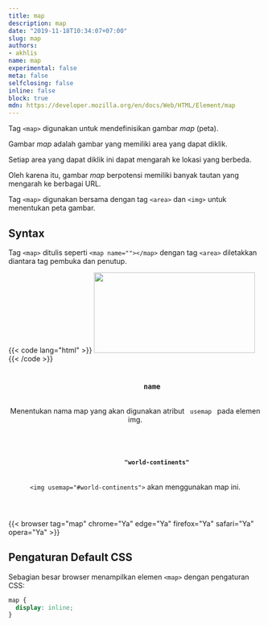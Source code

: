 ```yaml
---
title: map
description: map
date: "2019-11-18T10:34:07+07:00"
slug: map
authors:
- akhlis
name: map
experimental: false
meta: false
selfclosing: false
inline: false
block: true
mdn: https://developer.mozilla.org/en/docs/Web/HTML/Element/map
---
```


Tag `<map>` digunakan untuk mendefinisikan gambar _map_ (peta).

Gambar _map_ adalah gambar yang memiliki area yang dapat diklik.

Setiap area yang dapat diklik ini dapat mengarah ke lokasi yang berbeda.

Oleh karena itu, gambar _map_ berpotensi memiliki banyak tautan yang mengarah ke berbagai URL.

Tag `<map>` digunakan bersama dengan tag `<area>` dan `<img>` untuk menentukan peta gambar.

## Syntax

Tag `<map>` ditulis seperti `<map name=""></map>` dengan tag `<area>` diletakkan diantara tag pembuka dan penutup.

{{< code lang="html" >}}
<img src="/images/world-continents.png" width="320" height="160" orgwidth="320" orgheight="160"
  usemap="#world-continents">
<map name="world-continents">
  <area title="North America" href="https://en.wikipedia.org/wiki/North_America" shape="poly"
    coords="48,89,67,69,77,49,140,0,68,0,6,10,4,31,16,69">
  <area title="South America" href="https://en.wikipedia.org/wiki/South_America" shape="poly"
    coords="48,88,61,74,119,99,95,160,66,159">
  <area title="Europe" href="https://en.wikipedia.org/wiki/Europe" shape="poly"
    coords="124,49,145,46,158,50,187,43,198,6,146,1,115,21">
  <area title="Africa" href="https://en.wikipedia.org/wiki/Africa" shape="poly"
    coords="121,53,140,47,169,51,186,77,196,80,188,137,156,136,138,97,118,86">
  <area title="Asia" href="https://en.wikipedia.org/wiki/Asia" shape="poly"
    coords="166,50,184,77,201,74,215,91,258,108,263,87,283,74,297,8,192,3,191,29,187,46,170,42">
  <area title="Australia" href="https://en.wikipedia.org/wiki/Australia_(continent)" shape="poly"
    coords="257,107,263,85,314,89,316,137,294,151,249,132,248,114">
</map>
{{< /code >}}


<article id="map-name" class="attribute">
  <header class="attribute__header">
    <h3 class="attribute__name">
      <code class="tag" data-tooltip="Click to copy" data-clipboard-text="name">
        name
      </code>
    </h3>
    <div class="attribute__description">
      <p>Menentukan nama map yang akan digunakan atribut <code> usemap </code> pada elemen img.</p>
    </div>
  </header>
  <div class="attribute__values">
    <article id="map-name-world-continents" class="value">
      <header class="value__header">
        <h4 class="value__name">
          <code class="tag" data-tooltip="Click to copy name=&quot;world-continents&quot;"
            data-clipboard-text="name=&quot;world-continents&quot;">
            "world-continents"
          </code>
        </h4>
        <div class="value__description">
          <p><code>&lt;img usemap=&quot;#world-continents&quot;&gt;</code> akan menggunakan map ini.</p>
        </div>
      </header>
      <aside class="value__preview">
        <div class="value__output"><map name="world-continents"></map></div>
      </aside>
    </article>
  </div>
</article>

{{< browser tag="map" chrome="Ya" edge="Ya" firefox="Ya" safari="Ya" opera="Ya" >}}

## Pengaturan Default CSS

Sebagian besar browser menampilkan elemen `<map>` dengan pengaturan CSS:

```css
map {
  display: inline;
}
```